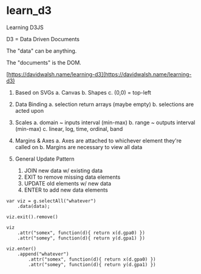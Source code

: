 # learn_d3
Learning D3JS

D3 = Data Driven Documents

The "data" can be anything.

The "documents" is the DOM.


[https://davidwalsh.name/learning-d3](https://davidwalsh.name/learning-d3)


1. Based on SVGs
    a. Canvas
    b. Shapes
    c. (0,0) = top-left
    
2. Data Binding
    a. selection return arrays (maybe empty)
    b. selections are acted upon

3. Scales
    a. domain ~ inputs interval (min-max)
    b. range ~ outputs interval (min-max)
    c. linear, log, time, ordinal, band

4. Margins & Axes
    a. Axes are attached to whichever element they're called on
    b. Margins are necessary to view all data

5. General Update Pattern
    1. JOIN new data w/ existing data
    2. EXIT to remove missing data elements
    3. UPDATE old elements w/ new data
    4. ENTER to add new data elements

```
var viz = g.selectAll("whatever")
    .data(data);

viz.exit().remove()

viz
    .attr("somex", function(d){ return x(d.gpa0) })
    .attr("somey", function(d){ return y(d.gpa1) })

viz.enter()
    .append("whatever")
        .attr("somex", function(d){ return x(d.gpa0) })
        .attr("somey", function(d){ return y(d.gpa1) })
```
